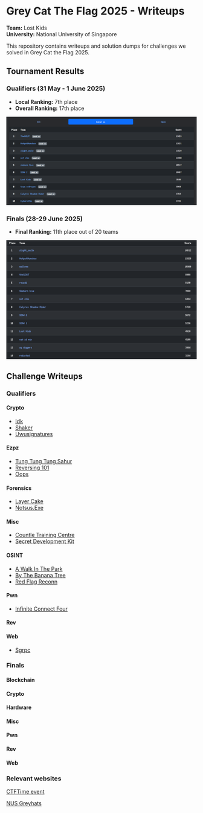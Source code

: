 # Grey Cat The Flag 2025 - Writeups

**Team:** Lost Kids  
**University:** National University of Singapore  

This repository contains writeups and solution dumps for challenges we solved in Grey Cat the Flag 2025.

## Tournament Results

### Qualifiers (31 May - 1 June 2025)

- **Local Ranking:** 7th place
- **Overall Ranking:** 17th place

![Qualifiers Ranking](./ranking_quals.png)

### Finals (28-29 June 2025)

- **Final Ranking:** 11th place out of 20 teams

![Finals Ranking](./ranking_final.png)

## Challenge Writeups

### Qualifiers

#### Crypto

- [Idk](quals/crypto/idk/)
- [Shaker](quals/crypto/shaker/)
- [Uwusignatures](quals/crypto/uwusignatures/)

#### Ezpz

- [Tung Tung Tung Sahur](quals/ezpz/tung_tung_tung_sahur/)
- [Reversing 101](quals/ezpz/reversing_101/)
- [Oops](quals/ezpz/oops/)

#### Forensics

- [Layer Cake](quals/forensics/layer_cake/)
- [Notsus.Exe](quals/forensics/notsus/)

#### Misc

- [Countle Training Centre](quals/misc/countle_training_centre/)
- [Secret Development Kit](quals/misc/secret_development_kit/)

#### OSINT

- [A Walk In The Park](quals/osint/a_walk_in_the_park/)
- [By The Banana Tree](quals/osint/by_the_banana_tree/)
- [Red Flag Reconn](quals/osint/red_flag_reconn/)

#### Pwn

- [Infinite Connect Four](quals/pwn/infinite_connect_4/)

#### Rev

#### Web

- [Sgrpc](quals/web/sgrpc/)

### Finals

#### Blockchain

#### Crypto

#### Hardware

#### Misc

#### Pwn

#### Rev

#### Web

### Relevant websites

[CTFTime event](https://ctftime.org/event/2765/)

[NUS Greyhats](https://nusgreyhats.org/)
